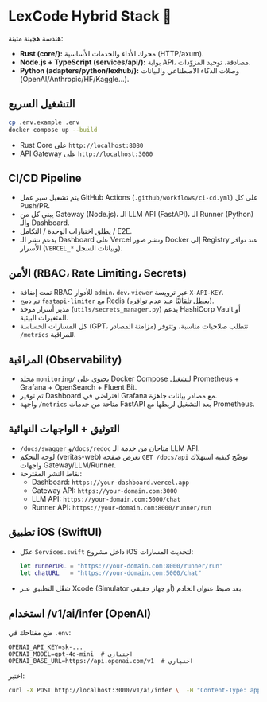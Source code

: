 # LexCode Hybrid Stack 🚀

هندسة هجينة متينة:
- **Rust (core/):** محرك الأداء والخدمات الأساسية (HTTP/axum).
- **Node.js + TypeScript (services/api/):** بوابة API، مصادقة، توحيد المزوّدات.
- **Python (adapters/python/lexhub/):** وصلات الذكاء الاصطناعي والبيانات (OpenAI/Anthropic/HF/Kaggle...).

## التشغيل السريع
```bash
cp .env.example .env
docker compose up --build
```
- Rust Core على `http://localhost:8080`
- API Gateway على `http://localhost:3000`

## CI/CD Pipeline
- يتم تشغيل سير عمل GitHub Actions (`.github/workflows/ci-cd.yml`) على كل Push/PR.
- يبني كل من Gateway (Node.js)، الـ LLM API (FastAPI)، الـ Runner (Python) والـ Dashboard.
- يطلق اختبارات الوحدة / التكامل / E2E.
- يدعم نشر الـ Dashboard على Vercel ونشر صور Docker إلى Registry عند توافر الأسرار (`VERCEL_*` وبيانات السجل).

## الأمن (RBAC، Rate Limiting، Secrets)
- تمت إضافة RBAC للأدوار `admin`، `dev`، `viewer` عبر ترويسة `X-API-KEY`.
- تم دمج `fastapi-limiter` مع Redis (يعطل تلقائيًا عند عدم توافره).
- مدير أسرار موحد (`utils/secrets_manager.py`) يدعم HashiCorp Vault أو المتغيرات البيئية.
- كل المسارات الحساسة (GPT، مزامنة المصادر) تتطلب صلاحيات مناسبة، وتتوفر `/metrics` للمراقبة.

## المراقبة (Observability)
- مجلد `monitoring/` يحتوي على Docker Compose لتشغيل Prometheus + Grafana + OpenSearch + Fluent Bit.
- تم توفير Dashboard افتراضي في Grafana مع مصادر بيانات جاهزة.
- واجهة `/metrics` متاحة من خدمات FastAPI بعد التشغيل لربطها مع Prometheus.

## التوثيق + الواجهات النهائية
- `/docs/swagger` و`/docs/redoc` متاحان من خدمة الـ LLM API.
- لوحة التحكم (veritas-web) تعرض صفحة `GET /docs/api` توضّح كيفية استهلاك واجهات Gateway/LLM/Runner.
- نقاط النشر المقترحة:
  - Dashboard: `https://your-dashboard.vercel.app`
  - Gateway API: `https://your-domain.com:3000`
  - LLM API: `https://your-domain.com:5000/chat`
  - Runner API: `https://your-domain.com:8000/runner/run`

## تطبيق iOS (SwiftUI)
- عدّل `Services.swift` داخل مشروع iOS لتحديث المسارات:
  ```swift
  let runnerURL = "https://your-domain.com:8000/runner/run"
  let chatURL   = "https://your-domain.com:5000/chat"
  ```
- شغّل التطبيق عبر Xcode (Simulator أو جهاز حقيقي) بعد ضبط عنوان الخادم.


## استخدام /v1/ai/infer (OpenAI)
ضع مفتاحك في `.env`:
```
OPENAI_API_KEY=sk-...
OPENAI_MODEL=gpt-4o-mini  # اختياري
OPENAI_BASE_URL=https://api.openai.com/v1  # اختياري
```
اختبر:
```bash
curl -X POST http://localhost:3000/v1/ai/infer \  -H "Content-Type: application/json" \  -d '{ "messages": [ { "role": "user", "content": "عرّف LexCode في جملة واحدة." } ] }'
```
